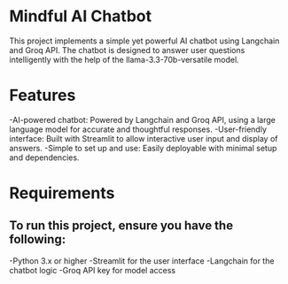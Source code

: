 # Mindful AI Chatbot
This project implements a simple yet powerful AI chatbot using Langchain and Groq API. The chatbot is designed to answer user questions intelligently with the help of the llama-3.3-70b-versatile model.

# Features
-AI-powered chatbot: Powered by Langchain and Groq API, using a large language model for accurate and thoughtful responses.
-User-friendly interface: Built with Streamlit to allow interactive user input and display of answers.
-Simple to set up and use: Easily deployable with minimal setup and dependencies.

# Requirements
## To run this project, ensure you have the following:

-Python 3.x or higher
-Streamlit for the user interface
-Langchain for the chatbot logic
-Groq API key for model access